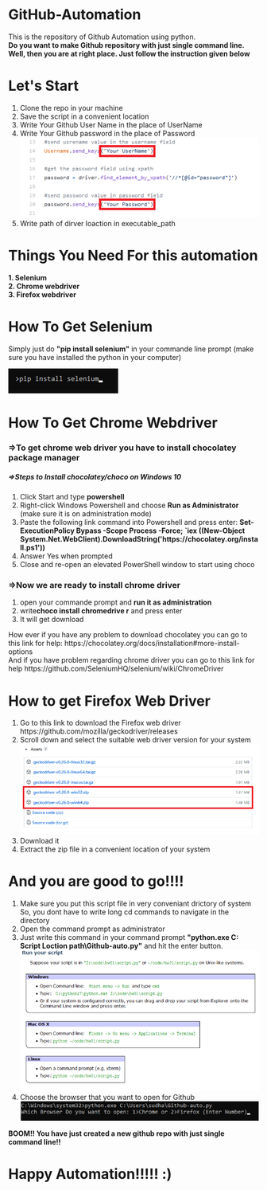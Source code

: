 # GitHub-Automation
This is the repository of Github Automation using python.<br>
<strong>Do you want to make Github repository with just single command line. Well, then you are at right place. Just follow the instruction given below</strong><br>

# Let's Start
<ol>
  <li>Clone the repo in your machine</li>
  <li>Save the script in a convenient location</li>
  <li>Write Your Github User Name in the place of UserName</li>
  <li>Write Your Github password in the place of Password <img src="img/userinfo.png"></li>
  <li>Write path of dirver loaction in executable_path <img scr="img/loc.png"></li>
 </ol>


# Things You Need For this automation
<strong>1. Selenium</strong><br>
<strong>2. Chrome webdriver</strong><br>
<strong>3. Firefox webdriver</strong><br>

# How To Get Selenium
Simply just do <strong>"pip install selenium"</strong> in your commande line prompt (make sure you have installed the python in your computer)

<img src="img/pip.png">

# How To Get Chrome Webdriver
<h3>=>To get chrome web driver you have to install chocolatey package manager</h3>

<h5>=>Steps to Install chocolatey/choco on Windows 10</h5>
<ol>
<li>Click Start and type <strong>powershell</strong></li>

<li>Right-click Windows Powershell and choose <strong>Run as Administrator</strong> (make sure it is on administration mode)</li>

<li>Paste the following link command into Powershell and press enter: <strong>Set-ExecutionPolicy Bypass -Scope Process -Force; `iex ((New-Object System.Net.WebClient).DownloadString('https://chocolatey.org/install.ps1'))</strong></li>

<li>Answer Yes when prompted</li>

<li>Close and re-open an elevated PowerShell window to start using choco</li>
</ol>

<h3>=>Now we are ready to install chrome driver</h3>
<ol>
<li>open your commande prompt and <strong>run it as administration</strong></li>

<li>write<strong>choco install chromedrive r</strong> and press enter</li>

<li>It will get download</li>
</ol>
<p>How ever if you have any problem to download chocolatey you can go to this link for help: <link>https://chocolatey.org/docs/installation#more-install-options</link><br>
And if you have problem regarding chrome driver you can go to this link for help <link>https://github.com/SeleniumHQ/selenium/wiki/ChromeDriver</link></p>


# How to get Firefox Web Driver

<ol>
  <li>Go to this link to download the Firefox web driver <link>https://github.com/mozilla/geckodriver/releases</link></li>
  <li>Scroll down and select the suitable web driver version for your system</li>
  <img src="img/gecko.png">
  <li>Download it</li>
  <li>Extract the zip file in a convenient location of your system</li>
 </ol>


# And you are good to go!!!! 
<ol>
<li>Make sure you put this script file in very conveniant drictory of system So, you dont have to write long cd commands to navigate in the directory</li>

<li>Open the command prompt as administrator</li>

<li>Just write this command in your command prompt <strong>"python.exe  C: Script Loction path\Github-auto.py"</strong> and hit the enter button.</li>

<img src="img/Scripts Run.png">

<li>Choose the browser that you want to open for Github</li>

<img src="img/excute.png">

</ol>
<strong>BOOM!! You have just created a new github repo with just single command line!!</strong><br>
  
  <h1>Happy Automation!!!!! :)</h1>
